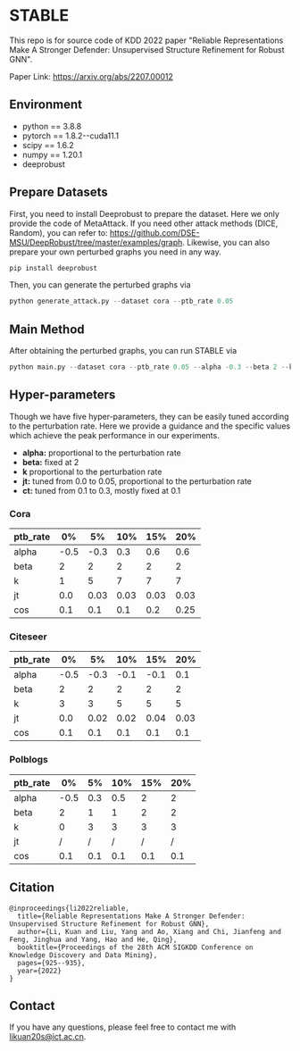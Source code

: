 # STABLE

This repo is for source code of KDD 2022 paper "Reliable Representations Make A Stronger Defender:
Unsupervised Structure Refinement for Robust GNN".

Paper Link: https://arxiv.org/abs/2207.00012

## Environment

- python == 3.8.8
- pytorch == 1.8.2--cuda11.1
- scipy == 1.6.2
- numpy == 1.20.1
- deeprobust

## Prepare Datasets
First, you need to install Deeprobust to prepare the dataset. Here we only provide the code of MetaAttack. If you need other attack methods (DICE, Random), you
can refer to: https://github.com/DSE-MSU/DeepRobust/tree/master/examples/graph. Likewise, you can also prepare your own perturbed
graphs you need in any way.
```python
pip install deeprobust
```
Then, you can generate the perturbed graphs via
```python
python generate_attack.py --dataset cora --ptb_rate 0.05
```

## Main Method
After obtaining the perturbed graphs, you can run STABLE via
```python
python main.py --dataset cora --ptb_rate 0.05 --alpha -0.3 --beta 2 --k 5 --jt 0.03 --cos 0.1
```

## Hyper-parameters
Though we have five hyper-parameters, they can be easily tuned according to the perturbation rate. 
Here we provide a guidance and the  specific values
which achieve the peak performance in our experiments.

- **alpha:** proportional to the perturbation rate
- **beta:** fixed at 2
- **k** proportional to the perturbation rate
- **jt:** tuned from 0.0 to 0.05, proportional to the perturbation rate
- **ct:** tuned from 0.1 to 0.3, mostly fixed at 0.1

### Cora

| ptb_rate | 0%   | 5%   | 10%  | 15%  | 20%  |
|----------|------|------|------|------|------|
| alpha    | -0.5 | -0.3 | 0.3  | 0.6  | 0.6  |
| beta     | 2    | 2    | 2    | 2    | 2    |
| k        | 1    | 5    | 7    | 7    | 7    |
| jt       | 0.0  | 0.03 | 0.03 | 0.03 | 0.03 |
| cos      | 0.1  | 0.1  | 0.1  | 0.2  | 0.25 |

### Citeseer

| ptb_rate | 0%   | 5%   | 10%  | 15%  | 20%  |
|----------|------|------|------|------|------|
| alpha    | -0.5 | -0.3 | -0.1 | -0.1 | 0.1  |
| beta     | 2    | 2    | 2    | 2    | 2    |
| k        | 3    | 3    | 5    | 5    | 5    |
| jt       | 0.0  | 0.02 | 0.02 | 0.04 | 0.03 |
| cos      | 0.1  | 0.1  | 0.1  | 0.1  | 0.1  |

### Polblogs

| ptb_rate | 0%   | 5%  | 10% | 15% | 20% |
|----------|------|-----|-----|-----|-----|
| alpha    | -0.5 | 0.3 | 0.5 | 2   | 2   |
| beta     | 2    | 1   | 1   | 2   | 2   |
| k        | 0    | 3   | 3   | 3   | 3   |
| jt       | /    | /   | /   | /   | /   |
| cos      | 0.1  | 0.1 | 0.1 | 0.1 | 0.1 |

## Citation
```
@inproceedings{li2022reliable,
  title={Reliable Representations Make A Stronger Defender: Unsupervised Structure Refinement for Robust GNN},
  author={Li, Kuan and Liu, Yang and Ao, Xiang and Chi, Jianfeng and Feng, Jinghua and Yang, Hao and He, Qing},
  booktitle={Proceedings of the 28th ACM SIGKDD Conference on Knowledge Discovery and Data Mining},
  pages={925--935},
  year={2022}
}
```

## Contact

If you have any questions, please feel free to contact me with [likuan20s@ict.ac.cn](mailto:likuan20s@ict.ac.cn).


